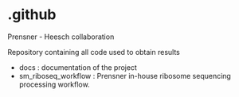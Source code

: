 # .github
Prensner - Heesch collaboration

Repository containing all code used to obtain results 

- docs : documentation of the project
- sm_riboseq_workflow : Prensner in-house ribosome sequencing processing workflow.
